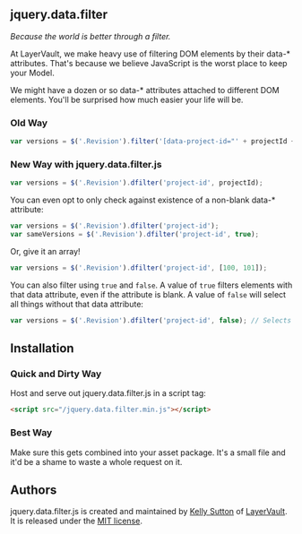 ## jquery.data.filter

*Because the world is better through a filter.*

At LayerVault, we make heavy use of filtering DOM elements by their data-* attributes. That's because we believe
JavaScript is the worst place to keep your Model.

We might have a dozen or so data-* attributes attached to different DOM elements. You'll be surprised how much
easier your life will be.

### Old Way

```javascript
var versions = $('.Revision').filter('[data-project-id="' + projectId + '"]');
```

### New Way with jquery.data.filter.js

```javascript
var versions = $('.Revision').dfilter('project-id', projectId);
```

You can even opt to only check against existence of a non-blank data-* attribute:

```javascript
var versions = $('.Revision').dfilter('project-id');
var sameVersions = $('.Revision').dfilter('project-id', true);
```

Or, give it an array!

```javascript
var versions = $('.Revision').dfilter('project-id', [100, 101]);
```

You can also filter using `true` and `false`. A value of `true` filters elements with that data attribute, even if the attribute is blank. A value of `false` will select all things without that data attribute:

```javascript
var versions = $('.Revision').dfilter('project-id', false); // Selects all revisions without a project-id
```

## Installation

### Quick and Dirty Way

Host and serve out jquery.data.filter.js in a script tag:

```html
<script src="/jquery.data.filter.min.js"></script>
```

### Best Way

Make sure this gets combined into your asset package. It's a small file and it'd be a shame to waste a whole request on it.

## Authors

jquery.data.filter.js is created and maintained by [Kelly Sutton](http://kellysutton.com) of [LayerVault](http://layervault.com). It is released under the [MIT license](http://en.wikipedia.org/wiki/MIT_License).
